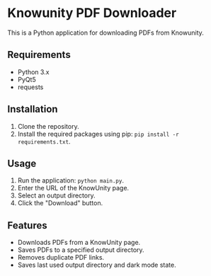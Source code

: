 # Knowunity PDF Downloader

This is a Python application for downloading PDFs from Knowunity.

## Requirements

- Python 3.x
- PyQt5
- requests

## Installation

1. Clone the repository.
2. Install the required packages using pip: `pip install -r requirements.txt`.

## Usage

1. Run the application: `python main.py`.
2. Enter the URL of the KnowUnity page.
3. Select an output directory.
4. Click the "Download" button.

## Features

- Downloads PDFs from a KnowUnity page.
- Saves PDFs to a specified output directory.
- Removes duplicate PDF links.
- Saves last used output directory and dark mode state.
